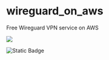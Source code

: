 # wireguard_on_aws
Free Wireguard VPN service on AWS

![](https://komarev.com/ghpvc/?username=iddqd)

![Static Badge](https://img.shields.io/badge/terraform-aws-orange)
